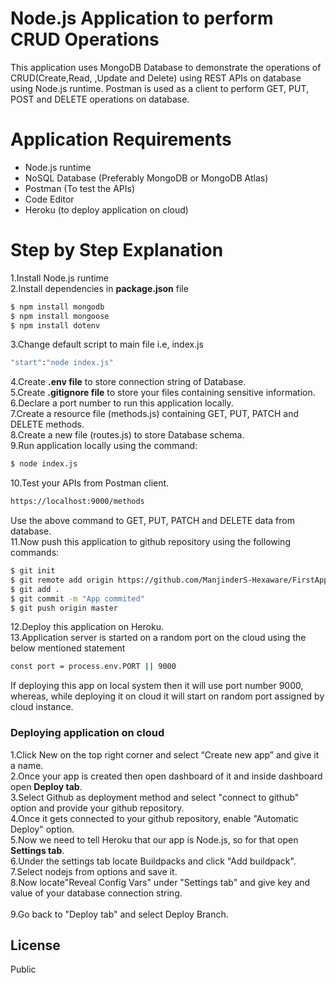 # Node.js Application to perform CRUD Operations



This application uses MongoDB Database to demonstrate the operations of CRUD(Create,Read, ,Update and Delete) using REST APIs on database using Node.js runtime. Postman is used as a client to perform GET, PUT, POST and DELETE operations on database.


# Application Requirements

  - Node.js runtime
  - NoSQL Database (Preferably MongoDB or MongoDB Atlas)
  - Postman (To test the APIs)
  - Code Editor
  - Heroku (to deploy application on cloud)  

# Step by Step Explanation
1.Install Node.js runtime<br>
2.Install dependencies in **package.json** file
```sh
$ npm install mongodb
$ npm install mongoose
$ npm install dotenv
```
3.Change default script to main file i.e, index.js
```sh
"start":"node index.js"
```
4.Create **.env file** to store connection string of Database.<br>
5.Create **.gitignore file** to store your files containing sensitive information.<br> 
6.Declare a port number to run this application locally.<br>
7.Create a resource file (methods.js) containing GET, PUT, PATCH and DELETE methods.<br>
8.Create a new file (routes.js) to store Database schema.<br>
9.Run application locally using the command:<br>
```sh
$ node index.js
```
10.Test your APIs from Postman client.
```sh
https://localhost:9000/methods
```
Use the above command to GET, PUT, PATCH and DELETE data from database.<br>
11.Now push this application to github repository using the following commands:
```sh
$ git init
$ git remote add origin https://github.com/ManjinderS-Hexaware/FirstApp
$ git add .
$ git commit -m "App commited"
$ git push origin master
```
12.Deploy this application on Heroku.<br>
13.Application server is started on a random port on the cloud using the below mentioned statement
```sh
const port = process.env.PORT || 9000
```
If deploying this app on local system then it will use port number 9000, whereas, while deploying it on cloud it will start on random port assigned by cloud instance.

### Deploying application on cloud
1.Click New on the top right corner and select “Create new app” and give it a name.<br>
2.Once your app is created then open dashboard of it and inside dashboard open **Deploy tab**.<br>
3.Select Github as deployment method and select "connect to github" option and provide your github repository.<br>
4.Once it gets connected to your github repository, enable "Automatic Deploy" option.<br>
5.Now we need to tell Heroku that our app is Node.js, so for that open **Settings tab**.<br>
6.Under the settings tab locate Buildpacks and click "Add buildpack".<br>
7.Select nodejs from options and save it.<br>
8.Now locate"Reveal Config Vars" under "Settings tab" and give key and value of your database connection string.<br>  
9.Go back to "Deploy tab" and select Deploy Branch.



License
----

Public

[//]: # (These are reference links used in the body of this note and get stripped out when the markdown processor does its job. There is no need to format nicely because it shouldn't be seen. Thanks SO - http://stackoverflow.com/questions/4823468/store-comments-in-markdown-syntax)


   [dill]: <https://github.com/joemccann/dillinger>
   [git-repo-url]: <https://github.com/joemccann/dillinger.git>
   [john gruber]: <http://daringfireball.net>
   [df1]: <http://daringfireball.net/projects/markdown/>
   [markdown-it]: <https://github.com/markdown-it/markdown-it>
   [Ace Editor]: <http://ace.ajax.org>
   [node.js]: <http://nodejs.org>
   [Twitter Bootstrap]: <http://twitter.github.com/bootstrap/>
   [jQuery]: <http://jquery.com>
   [@tjholowaychuk]: <http://twitter.com/tjholowaychuk>
   [express]: <http://expressjs.com>
   [AngularJS]: <http://angularjs.org>
   [Gulp]: <http://gulpjs.com>

   [PlDb]: <https://github.com/joemccann/dillinger/tree/master/plugins/dropbox/README.md>
   [PlGh]: <https://github.com/joemccann/dillinger/tree/master/plugins/github/README.md>
   [PlGd]: <https://github.com/joemccann/dillinger/tree/master/plugins/googledrive/README.md>
   [PlOd]: <https://github.com/joemccann/dillinger/tree/master/plugins/onedrive/README.md>
   [PlMe]: <https://github.com/joemccann/dillinger/tree/master/plugins/medium/README.md>
   [PlGa]: <https://github.com/RahulHP/dillinger/blob/master/plugins/googleanalytics/README.md>
